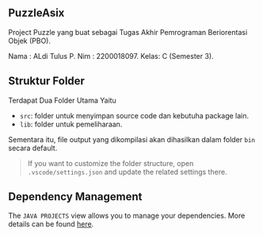 ## PuzzleAsix

Project Puzzle yang buat sebagai Tugas Akhir Pemrograman Beriorentasi Objek (PBO).

Nama : ALdi Tulus P.
Nim  : 2200018097.
Kelas: C (Semester 3).

## Struktur Folder

Terdapat Dua Folder Utama Yaitu

- `src`: folder untuk menyimpan source code dan kebutuha package lain.
- `lib`: folder untuk pemeliharaan.

Sementara itu, file output yang dikompilasi akan dihasilkan dalam folder `bin` secara default.

> If you want to customize the folder structure, open `.vscode/settings.json` and update the related settings there.

## Dependency Management

The `JAVA PROJECTS` view allows you to manage your dependencies. More details can be found [here](https://github.com/microsoft/vscode-java-dependency#manage-dependencies).
